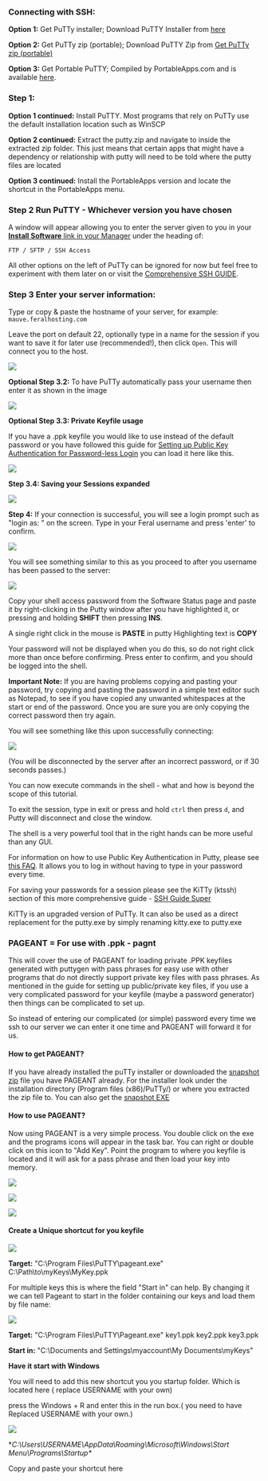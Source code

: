 
### Connecting with SSH:

**Option 1:** Get PuTTy installer; Download PuTTY Installer from [here](http://the.earth.li/~sgtatham/putty/latest/x86/putty-0.62-installer.exe)

**Option 2:** Get PuTTy zip (portable); Download PuTTY Zip from [Get PuTTy zip (portable)](http://the.earth.li/~sgtatham/putty/latest/x86/putty.zip)

**Option 3:** Get Portable PuTTY; Compiled by PortableApps.com and is available [here](http://portableapps.com/apps/internet/putty_portable).

### Step 1: 

**Option 1 continued:** Install PuTTY. Most programs that rely on PuTTy use the default installation location such as WinSCP

**Option 2 continued:** Extract the putty.zip and navigate to inside the extracted zip folder. This just means that certain apps that might have a dependency or relationship with putty will need to be told where the putty files are located

**Option 3 continued:** Install the PortableApps version and locate the shortcut in the PortableApps menu.

### Step 2 Run PuTTY - Whichever version you have chosen

A window will appear allowing you to enter the server given to you in your [**Install Software** link in your Manager](https://www.feralhosting.com/manager/) under the heading of:

~~~
FTP / SFTP / SSH Access
~~~

All other options on the left of PuTTy can be ignored for now but feel free to experiment with them later on or visit the [Comprehensive SSH GUIDE](https://www.feralhosting.com/faq/view?question=165).

### Step 3 Enter your server information:

Type or copy & paste the hostname of your server, for example: `mauve.feralhosting.com`

Leave the port on default 22, optionally type in a name for the session if you want to save it for later use (recommended!), then click `Open`. This will connect you to the host.

![](https://raw.github.com/feralhosting/feralfilehosting/master/Feral%20Wiki/SSH/SSH%20guide%20basics%20-%20PuTTy/putty1.png)

**Optional Step 3.2:** To have PuTTy automatically pass your username then enter it as shown in the image

![](https://raw.github.com/feralhosting/feralfilehosting/master/Feral%20Wiki/SSH/SSH%20guide%20basics%20-%20PuTTy/putty2.png)

**Optional Step 3.3: Private Keyfile usage**

If you have a .ppk keyfile you would like to use instead of the default password or you have followed this guide for [Setting up Public Key Authentication for Password-less Login](https://www.feralhosting.com/faq/view?question=13) you can load it here like this.

![](https://raw.github.com/feralhosting/feralfilehosting/master/Feral%20Wiki/SSH/SSH%20guide%20basics%20-%20PuTTy/putty3.png)

**Step 3.4: Saving your Sessions expanded**

![](https://raw.github.com/feralhosting/feralfilehosting/master/Feral%20Wiki/SSH/SSH%20guide%20basics%20-%20PuTTy/putty3.5.png)

**Step 4:** If your connection is successful, you will see a login prompt such as "login as: " on the screen. Type in your Feral username and press 'enter' to confirm.

![](https://raw.github.com/feralhosting/feralfilehosting/master/Feral%20Wiki/SSH/SSH%20guide%20basics%20-%20PuTTy/putty4.png)

You will see something similar to this as you proceed to after you username has been passed to the server:

![](https://raw.github.com/feralhosting/feralfilehosting/master/Feral%20Wiki/SSH/SSH%20guide%20basics%20-%20PuTTy/putty5.png)

Copy your shell access password from the Software Status page and paste it by right-clicking in the Putty window after you have highlighted it, or pressing and holding **SHIFT** then pressing **INS**. 

A single right click in the mouse is **PASTE** in putty
Highlighting text is **COPY**

Your password will not be displayed when you do this, so do not right click more than once before confirming. Press enter to confirm, and you should be logged into the shell.

**Important Note:** If you are having problems copying and pasting your password, try copying and pasting the password in a simple text editor such as Notepad, to see if you have copied any unwanted whitespaces at the start or end of the password. Once you are sure you are only copying the correct password then try again.

You will see something like this upon successfully connecting:

![](https://raw.github.com/feralhosting/feralfilehosting/master/Feral%20Wiki/SSH/SSH%20guide%20basics%20-%20PuTTy/putty6.png)

(You will be disconnected by the server after an incorrect password, or if 30 seconds passes.)

You can now execute commands in the shell - what and how is beyond the scope of this tutorial.

To exit the session, type in exit or press and hold `ctrl` then press `d`, and Putty will disconnect and close the window.

The shell is a very powerful tool that in the right hands can be more useful than any GUI.

For information on how to use Public Key Authentication in Putty, please see [this FAQ](https://www.feralhosting.com/faq/view?question=13). It allows you to log in without having to type in your password every time.

For saving your passwords for a session please see the KiTTy (ktssh) section of this more comprehensive guide - [SSH Guide Super](https://www.feralhosting.com/faq/view?question=165)

KiTTy is an upgraded version of PuTTy. It can also be used as a direct replacement for the putty.exe by simply renaming kitty.exe to putty.exe

### PAGEANT = For use with .ppk - pagnt

This will cover the use of PAGEANT for loading private .PPK keyfiles generated with puttygen with pass phrases for easy use with other programs that do not directly support private key files with pass phrases. As mentioned in the guide for setting up public/private key files, if you use a very complicated password for your keyfile (maybe a password generator) then things can be complicated to set up.

So instead of entering our complicated (or simple) password every time we ssh to our server we can enter it one time and PAGEANT will forward it for us.

#### How to get PAGEANT?

If you have already installed the puTTy installer or downloaded the [snapshot zip](http://tartarus.org/~simon/putty-snapshots/x86/putty.zip) file you have PAGEANT already. For the installer look under the installation directory (Program files (x86)/PuTTy/) or where you extracted the zip file to. You can also get the [snapshot EXE](http://tartarus.org/~simon/putty-snapshots/x86/pageant.exe)

#### How to use PAGEANT?

Now using PAGEANT is a very simple process. You double click on the exe and the programs icons will appear in the task bar. You can right or double click on this icon to "Add Key". Point the program to where you keyfile is located and it will ask for a pass phrase and then load your key into memory.

![](https://raw.github.com/feralhosting/feralfilehosting/master/Feral%20Wiki/SSH/SSH%20guide%20Super%20-%20SSH%20basics%20-%20SSH%20tunnels%20-%20FTP%20to%20SFTP%20bridges/pageant/1.png)

![](https://raw.github.com/feralhosting/feralfilehosting/master/Feral%20Wiki/SSH/SSH%20guide%20Super%20-%20SSH%20basics%20-%20SSH%20tunnels%20-%20FTP%20to%20SFTP%20bridges/pageant/2.png)

![](https://raw.github.com/feralhosting/feralfilehosting/master/Feral%20Wiki/SSH/SSH%20guide%20Super%20-%20SSH%20basics%20-%20SSH%20tunnels%20-%20FTP%20to%20SFTP%20bridges/pageant/3.png)

#### Create a Unique shortcut for you keyfile

![](https://raw.github.com/feralhosting/feralfilehosting/master/Feral%20Wiki/SSH/SSH%20guide%20Super%20-%20SSH%20basics%20-%20SSH%20tunnels%20-%20FTP%20to%20SFTP%20bridges/pageant/4.png)

**Target:** "C:\Program Files\PuTTY\pageant.exe" C:\Path\to\myKeys\MyKey.ppk

For multiple keys this is where the field "Start in" can help. By changing it we can tell Pageant to start in the folder containing our keys and load them by file name:

![](https://raw.github.com/feralhosting/feralfilehosting/master/Feral%20Wiki/SSH/SSH%20guide%20Super%20-%20SSH%20basics%20-%20SSH%20tunnels%20-%20FTP%20to%20SFTP%20bridges/pageant/4.5.png)

**Target:** "C:\Program Files\PuTTY\Pageant.exe" key1.ppk key2.ppk key3.ppk

**Start in:** "C:\Documents and Settings\myaccount\My Documents\myKeys"

**Have it start with Windows**

You will need to add this new shortcut you you startup folder. Which is located here ( replace USERNAME with your own)

press the Windows + R and enter this in the run box.( you need to have Replaced USERNAME with your own.)

![](https://raw.github.com/feralhosting/feralfilehosting/master/Feral%20Wiki/SSH/SSH%20guide%20Super%20-%20SSH%20basics%20-%20SSH%20tunnels%20-%20FTP%20to%20SFTP%20bridges/pageant/5.png)

**C:\Users\USERNAME\AppData\Roaming\Microsoft\Windows\Start Menu\Programs\Startup\**

Copy and paste your shortcut here